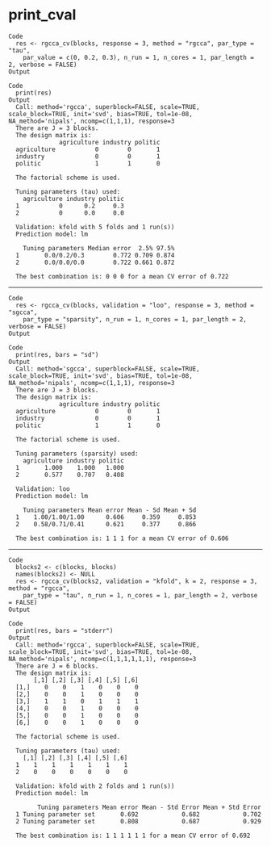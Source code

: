 # print_cval

    Code
      res <- rgcca_cv(blocks, response = 3, method = "rgcca", par_type = "tau",
        par_value = c(0, 0.2, 0.3), n_run = 1, n_cores = 1, par_length = 2, verbose = FALSE)
    Output
      
    Code
      print(res)
    Output
      Call: method='rgcca', superblock=FALSE, scale=TRUE, scale_block=TRUE, init='svd', bias=TRUE, tol=1e-08, NA_method='nipals', ncomp=c(1,1,1), response=3 
      There are J = 3 blocks.
      The design matrix is:
                  agriculture industry politic
      agriculture           0        0       1
      industry              0        0       1
      politic               1        1       0
      
      The factorial scheme is used.
      
      Tuning parameters (tau) used: 
        agriculture industry politic
      1           0      0.2     0.3
      2           0      0.0     0.0
      
      Validation: kfold with 5 folds and 1 run(s)) 
      Prediction model: lm 
      
        Tuning parameters Median error  2.5% 97.5%
      1       0.0/0.2/0.3        0.772 0.709 0.874
      2       0.0/0.0/0.0        0.722 0.661 0.872
      
      The best combination is: 0 0 0 for a mean CV error of 0.722 

---

    Code
      res <- rgcca_cv(blocks, validation = "loo", response = 3, method = "sgcca",
        par_type = "sparsity", n_run = 1, n_cores = 1, par_length = 2, verbose = FALSE)
    Output
      
    Code
      print(res, bars = "sd")
    Output
      Call: method='sgcca', superblock=FALSE, scale=TRUE, scale_block=TRUE, init='svd', bias=TRUE, tol=1e-08, NA_method='nipals', ncomp=c(1,1,1), response=3 
      There are J = 3 blocks.
      The design matrix is:
                  agriculture industry politic
      agriculture           0        0       1
      industry              0        0       1
      politic               1        1       0
      
      The factorial scheme is used.
      
      Tuning parameters (sparsity) used: 
        agriculture industry politic
      1       1.000    1.000   1.000
      2       0.577    0.707   0.408
      
      Validation: loo 
      Prediction model: lm 
      
        Tuning parameters Mean error Mean - Sd Mean + Sd
      1    1.00/1.00/1.00      0.606     0.359     0.853
      2    0.58/0.71/0.41      0.621     0.377     0.866
      
      The best combination is: 1 1 1 for a mean CV error of 0.606 

---

    Code
      blocks2 <- c(blocks, blocks)
      names(blocks2) <- NULL
      res <- rgcca_cv(blocks2, validation = "kfold", k = 2, response = 3, method = "rgcca",
        par_type = "tau", n_run = 1, n_cores = 1, par_length = 2, verbose = FALSE)
    Output
      
    Code
      print(res, bars = "stderr")
    Output
      Call: method='rgcca', superblock=FALSE, scale=TRUE, scale_block=TRUE, init='svd', bias=TRUE, tol=1e-08, NA_method='nipals', ncomp=c(1,1,1,1,1,1), response=3 
      There are J = 6 blocks.
      The design matrix is:
           [,1] [,2] [,3] [,4] [,5] [,6]
      [1,]    0    0    1    0    0    0
      [2,]    0    0    1    0    0    0
      [3,]    1    1    0    1    1    1
      [4,]    0    0    1    0    0    0
      [5,]    0    0    1    0    0    0
      [6,]    0    0    1    0    0    0
      
      The factorial scheme is used.
      
      Tuning parameters (tau) used: 
        [,1] [,2] [,3] [,4] [,5] [,6]
      1    1    1    1    1    1    1
      2    0    0    0    0    0    0
      
      Validation: kfold with 2 folds and 1 run(s)) 
      Prediction model: lm 
      
            Tuning parameters Mean error Mean - Std Error Mean + Std Error
      1 Tuning parameter set       0.692            0.682            0.702
      2 Tuning parameter set       0.808            0.687            0.929
      
      The best combination is: 1 1 1 1 1 1 for a mean CV error of 0.692 


